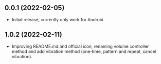## 0.0.1 (2022-02-05)

* Initial release, currently only work for Android.

## 1.0.2 (2022-02-11)

* Improving README.md and official icon, renaming volume controller method and add vibration method (one-time, pattern and repeat, cancel vibration).